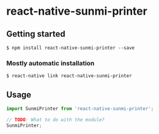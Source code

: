 # react-native-sunmi-printer

## Getting started

`$ npm install react-native-sunmi-printer --save`

### Mostly automatic installation

`$ react-native link react-native-sunmi-printer`

## Usage
```javascript
import SunmiPrinter from 'react-native-sunmi-printer';

// TODO: What to do with the module?
SunmiPrinter;
```

